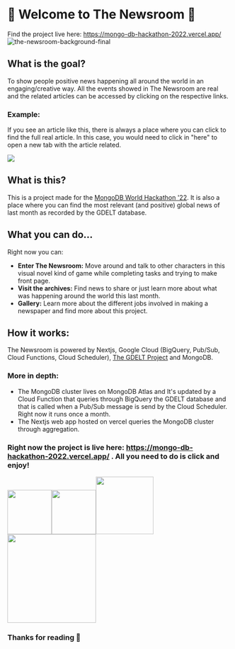 # 📰 Welcome to The Newsroom 📰
Find the project live here: https://mongo-db-hackathon-2022.vercel.app/
![the-newsroom-background-final](https://user-images.githubusercontent.com/80516949/170366202-dfd86e31-9a9a-4ad9-97b6-8fd554e1bcf7.svg)

## What is the goal?
To show people positive news happening all around the world in an engaging/creative way. All the events showed in The Newsroom are real and the related articles can be accessed by clicking on the respective links.
### Example:
If you see an article like this, there is always a place where you can click to find the full real article. In this case, you would need to click in "here" to open a new tab with the article related.

<a href="https://www.mongodb.com/world-2022/hackathon" target="_blank" rel="noopener"> <img src="https://user-images.githubusercontent.com/80516949/170371874-70e51227-36b4-4903-893c-92d82cc84cb1.png"/> </a>


## What is this?
This is a project made for the [MongoDB World Hackathon '22](https://www.mongodb.com/world-2022/hackathon).
It is also a place where you can find the most relevant (and positive) global news of last month as recorded by the GDELT database.

## What you can do...
Right now you can:
- **Enter The Newsroom:** Move around and talk to other characters in this visual novel kind of game while completing tasks and trying to make front page.
- **Visit the archives:** Find news to share or just learn more about what was happening around the world this last month.
- **Gallery:** Learn more about the different jobs involved in making a newspaper and find more about this project.

## How it works:
The Newsroom is powered by Nextjs, Google Cloud (BigQuery, Pub/Sub, Cloud Functions, Cloud Scheduler), [The GDELT Project](https://www.gdeltproject.org/) and MongoDB.
### More in depth:
- The MongoDB cluster lives on MongoDB Atlas and It's updated by a Cloud Function that queries through BigQuery the GDELT database and that is called when a Pub/Sub message is send by the Cloud Scheduler. Right now it runs once a month.
- The Nextjs web app hosted on vercel queries the MongoDB cluster through aggregation.

### Right now the project is live here: https://mongo-db-hackathon-2022.vercel.app/ . All you need to do is click and enjoy!

<img src="https://user-images.githubusercontent.com/80516949/170373377-5b44540b-8133-4e06-a57c-893575b8f711.png" width="100"/><img src="https://user-images.githubusercontent.com/80516949/170373415-eaafc9bf-30d9-4de8-90ca-02baf3efe6ec.png" width="100"/><img src="https://user-images.githubusercontent.com/80516949/170373442-3f6363c1-607e-442d-b261-ff77b5fb43e6.png" width="130"/><img src="https://user-images.githubusercontent.com/80516949/170373426-b7712460-8cc7-4d5d-ba82-6fcceb695209.png" width="200"/> 
### Thanks for reading 🤎
